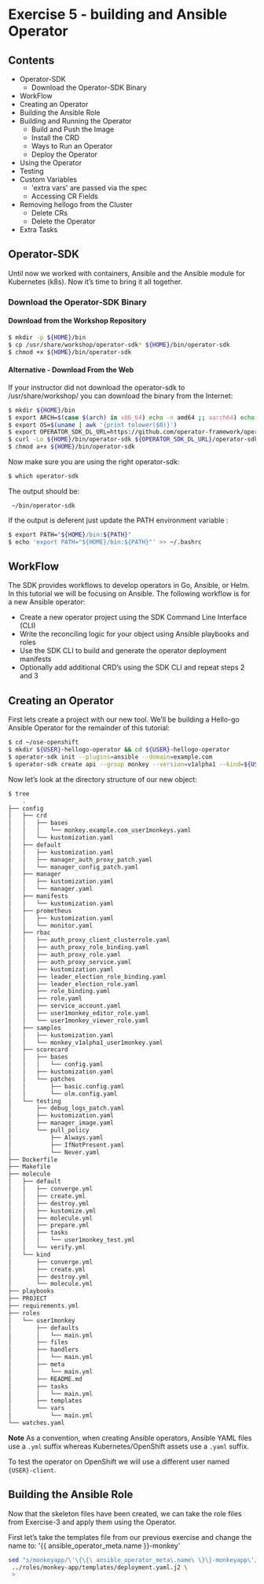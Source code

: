 # Exercise 5 - building and Ansible Operator

## Contents

* Operator-SDK
  * Download the Operator-SDK Binary
* WorkFlow
* Creating an Operator
* Building the Ansible Role
* Building and Running the Operator
  * Build and Push the Image
  * Install the CRD
  * Ways to Run an Operator
  * Deploy the Operator
* Using the Operator
* Testing
* Custom Variables
  * 'extra vars' are passed via the spec
  * Accessing CR Fields
* Removing hellogo from the Cluster
  * Delete CRs
  * Delete the Operator
* Extra Tasks

## Operator-SDK
Until now we worked with containers, Ansible and the Ansible module for Kubernetes (k8s). Now it’s time to bring it all together.

### Download the Operator-SDK Binary
#### Download from the Workshop Repository
```bash
$ mkdir -p ${HOME}/bin
$ cp /usr/share/workshop/operator-sdk* ${HOME}/bin/operator-sdk
$ chmod +x ${HOME}/bin/operator-sdk
```
#### Alternative - Download From the Web
If your instructor did not download the operator-sdk to /usr/share/workshop/ you can download the binary from the Internet:
```bash
$ mkdir ${HOME}/bin
$ export ARCH=$(case $(arch) in x86_64) echo -n amd64 ;; aarch64) echo -n arm64 ;; *) echo -n $(arch) ;; esac)
$ export OS=$(uname | awk '{print tolower($0)}')
$ export OPERATOR_SDK_DL_URL=https://github.com/operator-framework/operator-sdk/releases/latest/download
$ curl -Lo ${HOME}/bin/operator-sdk ${OPERATOR_SDK_DL_URL}/operator-sdk_${OS}_${ARCH}
$ chmod a+x ${HOME}/bin/operator-sdk
```

Now make sure you are using the right operator-sdk:
```bash
$ which operator-sdk
```
The output should be:
```
 ~/bin/operator-sdk
 ```
If the output is deferent just update the PATH environment variable :
```bash
$ export PATH="${HOME}/bin:${PATH}"
$ echo 'export PATH="${HOME}/bin:${PATH}"' >> ~/.bashrc
```

## WorkFlow

The SDK provides workflows to develop operators in Go, Ansible, or Helm. In this tutorial we will be focusing on Ansible.
The following workflow is for a new Ansible operator:

  - Create a new operator project using the SDK Command Line Interface (CLI)
  - Write the reconciling logic for your object using Ansible playbooks and roles
  - Use the SDK CLI to build and generate the operator deployment manifests
  - Optionally add additional CRD’s using the SDK CLI and repeat steps 2 and 3

## Creating an Operator
First lets create a project with our new tool. We’ll be building a Hello-go Ansible Operator for the remainder of this tutorial:
```bash
$ cd ~/ose-openshift
$ mkdir ${USER}-hellogo-operator && cd ${USER}-hellogo-operator
$ operator-sdk init --plugins=ansible --domain=example.com
$ operator-sdk create api --group monkey --version=v1alpha1 --kind=${USER^}monkey --generate-role
```
Now let’s look at the directory structure of our new object:
```bash
$ tree
    .
├── config
│   ├── crd
│   │   ├── bases
│   │   │   └── monkey.example.com_user1monkeys.yaml
│   │   └── kustomization.yaml
│   ├── default
│   │   ├── kustomization.yaml
│   │   ├── manager_auth_proxy_patch.yaml
│   │   └── manager_config_patch.yaml
│   ├── manager
│   │   ├── kustomization.yaml
│   │   └── manager.yaml
│   ├── manifests
│   │   └── kustomization.yaml
│   ├── prometheus
│   │   ├── kustomization.yaml
│   │   └── monitor.yaml
│   ├── rbac
│   │   ├── auth_proxy_client_clusterrole.yaml
│   │   ├── auth_proxy_role_binding.yaml
│   │   ├── auth_proxy_role.yaml
│   │   ├── auth_proxy_service.yaml
│   │   ├── kustomization.yaml
│   │   ├── leader_election_role_binding.yaml
│   │   ├── leader_election_role.yaml
│   │   ├── role_binding.yaml
│   │   ├── role.yaml
│   │   ├── service_account.yaml
│   │   ├── user1monkey_editor_role.yaml
│   │   └── user1monkey_viewer_role.yaml
│   ├── samples
│   │   ├── kustomization.yaml
│   │   └── monkey_v1alpha1_user1monkey.yaml
│   ├── scorecard
│   │   ├── bases
│   │   │   └── config.yaml
│   │   ├── kustomization.yaml
│   │   └── patches
│   │       ├── basic.config.yaml
│   │       └── olm.config.yaml
│   └── testing
│       ├── debug_logs_patch.yaml
│       ├── kustomization.yaml
│       ├── manager_image.yaml
│       └── pull_policy
│           ├── Always.yaml
│           ├── IfNotPresent.yaml
│           └── Never.yaml
├── Dockerfile
├── Makefile
├── molecule
│   ├── default
│   │   ├── converge.yml
│   │   ├── create.yml
│   │   ├── destroy.yml
│   │   ├── kustomize.yml
│   │   ├── molecule.yml
│   │   ├── prepare.yml
│   │   ├── tasks
│   │   │   └── user1monkey_test.yml
│   │   └── verify.yml
│   └── kind
│       ├── converge.yml
│       ├── create.yml
│       ├── destroy.yml
│       └── molecule.yml
├── playbooks
├── PROJECT
├── requirements.yml
├── roles
│   └── user1monkey
│       ├── defaults
│       │   └── main.yml
│       ├── files
│       ├── handlers
│       │   └── main.yml
│       ├── meta
│       │   └── main.yml
│       ├── README.md
│       ├── tasks
│       │   └── main.yml
│       ├── templates
│       └── vars
│           └── main.yml
└── watches.yaml
```

**Note**
As a convention, when creating Ansible operators, Ansible YAML files use a `.yml` suffix whereas Kubernetes/OpenShift assets use a `.yaml` suffix.

To test the operator on OpenShift we will use a different user named `{USER}-client`.


## Building the Ansible Role

Now that the skeleton files have been created, we can take the role files from Exercise-3 and apply them using the Operator.

First let’s take the templates file from our previous exercise and change the name to: '{{ ansible_operator_meta.name }}-monkey'

```bash
sed "s/monkeyapp/\'\{\{\ ansible_operator_meta\.name\ \}\}-monkeyapp\'/"\
 ../roles/monkey-app/templates/deployment.yaml.j2 \
 > 
```